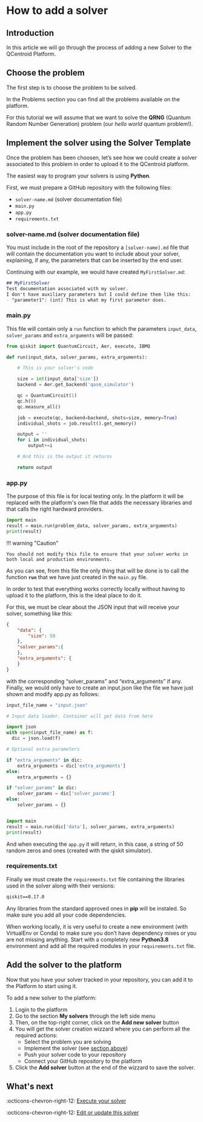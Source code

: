 # How to add a solver

## Introduction

In this article we will go through the process of adding a new Solver to the QCentroid Platform.

## Choose the problem

The first step is to choose the problem to be solved.

In the Problems section you can find all the problems available on the platform.

For this tutorial we will assume that we want to solve the **QRNG** (Quantum Random Number Generation) problem (our *hello world* quantum problem!).

## Implement the solver using the Solver Template

Once the problem has been choosen, let’s see how we could create a solver associated to this problem in order to upload it to the QCentroid platform.

The easiest way to program your solvers is using **Python**.

First, we must prepare a GitHub repository with the following files:

- `solver-name.md` (solver documentation file)
- `main.py`
- `app.py`
- `requirements.txt`

### solver-name.md (solver documentation file)

You must include in the root of the repository a `[solver-name].md` file that will contain the documentation you want to include about your solver, explaining, if any, the parameters that can be inserted by the end user.

Continuing with our example, we would have created `MyFirstSolver.md`:

```md title="MyFirstSolver.md"
## MyFirstSolver
Test documentation associated with my solver.
I don't have auxiliary parameters but I could define them like this:
- "parameter1": (int) This is what my first parameter does.
```

### main.py

This file will contain only a `run` function to which the parameters `input_data`, `solver_params` and `extra_arguments` will be passed:

```py title="main.py"
from qiskit import QuantumCircuit, Aer, execute, IBMQ

def run(input_data, solver_params, extra_arguments):

    # This is your solver's code

    size = int(input_data['size'])
    backend = Aer.get_backend('qasm_simulator')

    qc = QuantumCircuit(1)
    qc.h(0)
    qc.measure_all()

    job = execute(qc, backend=backend, shots=size, memory=True)
    individual_shots = job.result().get_memory()

    output = ''
    for i in individual_shots:
        output+=i

    # And this is the output it returns

    return output
```


### app.py

The purpose of this file is for local testing only. In the platform it will be replaced with the platform's own file that adds the necessary libraries and that calls the right hardward providers.

```py
import main
result = main.run(problem_data, solver_params, extra_arguments)
print(result)
```

!!! warning "Caution"

    You should not modify this file to ensure that your solver works in both local and production environments.

As you can see, from this file the only thing that will be done is to call the function **`run`** that we have just created in the `main.py` file.

In order to test that everything works correctly locally without having to upload it to the platform, this is the ideal place to do it.

For this, we must be clear about the JSON input that will receive your solver, something like this:


```JSON title="input.json"
{
    "data": {
        "size": 50
    },
    "solver_params":{
    },
    "extra_arguments": {
    }
}
```

with the corresponding “solver_params” and “extra_arguments” if any. Finally, we would only have to create an input.json like the file we have just shown and modify app.py as follows:

```py title="app.py"
input_file_name = "input.json"

# Input data loader. Container will get data from here

import json
with open(input_file_name) as f:
  dic = json.load(f)

# Optional extra parameters

if "extra_arguments" in dic:
    extra_arguments = dic['extra_arguments']
else:
    extra_arguments = {}

if "solver_params" in dic:
    solver_params = dic['solver_params']
else:
    solver_params = {}


import main
result = main.run(dic['data'], solver_params, extra_arguments)
print(result)
```

And when executing the `app.py` it will return, in this case, a string of 50 random zeros and ones (created with the qiskit simulator).

### requirements.txt

Finally we must create the `requirements.txt` file containing the libraries used in the solver along with their versions:

```txt title="requirements.txt"
qiskit==0.17.0
```

Any libraries from the standard approved ones in **pip** will be instaled. So make sure you add all your code dependencies.

When working locally, it is very useful to create a new environment (with VirtualEnv or Conda) to make sure you don’t have dependency mixes or you are not missing anything. Start with a completely new **Python3.8** environment and add all the required modules in your `requirements.txt` file.

## Add the solver to the platform

Now that you have your solver tracked in your repository, you can add it to the Platform to start using it.

To add a new solver to the platform:

1. Login to the platform
2. Go to the section **My solvers** through the left side menu
3. Then, on the top-right corner, click on the **Add new solver** button
4. You will get the solver creation wizzard where you can perform all the required actions:
    - Select the problem you are solving
    - Implement the solver (see [section above](#implement-the-solver-using-the-solver-template))
    - Push your solver code to your repository
    - Connect your GitHub repository to the platform
5. Click the **Add solver** button at the end of the wizzard to save the solver.


## What's next

:octicons-chevron-right-12: [Execute your solver](launch-job-dashboard.md)

:octicons-chevron-right-12: [Edit or update this solver](edit-solver.md)